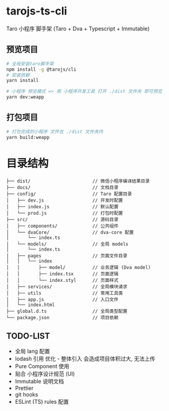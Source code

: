 # tarojs-ts-cli
Taro 小程序 脚手架 (Taro + Dva + Typescript + Immutable)

## 预览项目

```bash
# 全局安装taro脚手架
npm install -g @tarojs/cli
# 安装依赖
yarn install

# 小程序 预览模式 => 用 小程序开发工具 打开 ./dist 文件夹 即可预览
yarn dev:weapp 
```

## 打包项目

```bash
# 打包完成的小程序 文件在 ./dist 文件夹内
yarn build:weapp
```

# 目录结构
    ├── dist/                       // 微信小程序编译结果目录
    ├── docs/                       // 文档目录
    ├── config/                     // Taro 配置目录
    │   ├── dev.js                  // 开发时配置
    │   ├── index.js                // 默认配置
    │   └── prod.js                 // 打包时配置
    ├── src/                        // 源码目录
    │   ├── components/             // 公共组件
    │   └── dvaCore/                // dva-core 配置
    │       └── index.ts
    │   └── models/                 // 全局 models
    │       └── index.ts            
    │   ├── pages                   // 页面文件目录
    │   │   └── index
    │   │       ├── model/          // 业务逻辑 (Dva model)
    │   │       ├── index.tsx       // 页面逻辑
    │   │       └── index.styl      // 页面样式
    │   ├── services/               // 全局模块请求
    │   ├── utils                   // 常用工具类
    │   ├── app.js                  // 入口文件
    │   └── index.html
    ├── global.d.ts                 // 全局类型配置
    └── package.json                // 项目依赖

## TODO-LIST
* 全局 lang 配置
* lodash 引用 优化 - 整体引入 会造成项目体积过大, 无法上传
* Pure Component 使用
* 贴合 小程序设计规范 (UI)
* Immutable 说明文档
* Prettier
* git hooks
* ESLint (TS) rules 配置
